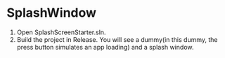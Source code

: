 # SplashWindow
1) Open SplashScreenStarter.sln.
2) Build the project in Release.
You will see a dummy(in this dummy, the press button simulates an app loading) and a splash window.
